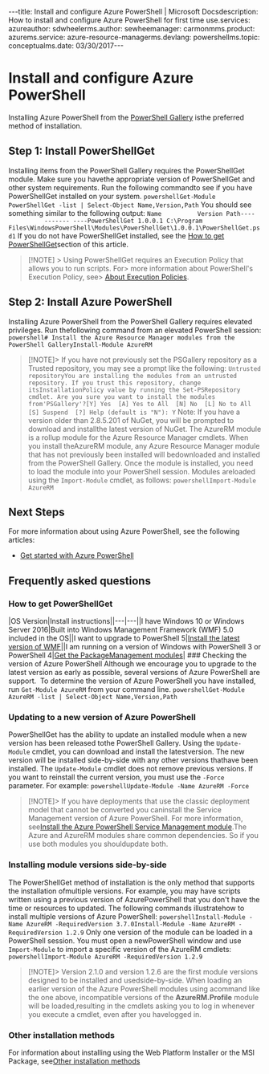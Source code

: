 ---title: Install and configure Azure PowerShell | Microsoft Docsdescription: How to install and configure Azure PowerShell for first time use.services: azureauthor: sdwheelerms.author: sewheemanager: carmonmms.product: azurems.service: azure-resource-managerms.devlang: powershellms.topic: conceptualms.date: 03/30/2017---
# Install and configure Azure PowerShell
Installing Azure PowerShell from the [PowerShell Gallery](https://www.powershellgallery.com/) isthe preferred method of installation.
## Step 1: Install PowerShellGet
Installing items from the PowerShell Gallery requires the PowerShellGet module. Make sure you havethe appropriate version of PowerShellGet and other system requirements. Run the following commandto see if you have PowerShellGet installed on your system.
```powershellGet-Module PowerShellGet -list | Select-Object Name,Version,Path```
You should see something similar to the following output:
```Name          Version Path----          ------- ----PowerShellGet 1.0.0.1 C:\Program Files\WindowsPowerShell\Modules\PowerShellGet\1.0.0.1\PowerShellGet.psd1```
If you do not have PowerShellGet installed, see the [How to get PowerShellGet](#how-to-get-powershellget)section of this article.
> [!NOTE] > Using PowerShellGet requires an Execution Policy that allows you to run scripts. For> more information about PowerShell's Execution Policy, see> [About Execution Policies](https://msdn.microsoft.com/powershell/reference/5.1/microsoft.powershell.core/about/about_execution_policies).
## Step 2: Install Azure PowerShell
Installing Azure PowerShell from the PowerShell Gallery requires elevated privileges. Run thefollowing command from an elevated PowerShell session:
```powershell# Install the Azure Resource Manager modules from the PowerShell GalleryInstall-Module AzureRM```
> [!NOTE]> If you have not previously set the PSGallery repository as a Trusted repository, you may see a prompt like the following:
```Untrusted repositoryYou are installing the modules from an untrusted repository. If you trust this repository, change itsInstallationPolicy value by running the Set-PSRepository cmdlet. Are you sure you want to install the modules from'PSGallery'?[Y] Yes  [A] Yes to All  [N] No  [L] No to All  [S] Suspend  [?] Help (default is "N"): Y```
Note: If you have a version older than 2.8.5.201 of NuGet, you will be prompted to download and installthe latest version of NuGet.
The AzureRM module is a rollup module for the Azure Resource Manager cmdlets. When you install theAzureRM module, any Azure Resource Manager module that has not previously been installed will bedownloaded and installed from the PowerShell Gallery.
Once the module is installed, you need to load the module into your PowerShell session. Modules areloaded using the `Import-Module` cmdlet, as follows:
```powershellImport-Module AzureRM```
## Next Steps
For more information about using Azure PowerShell, see the following articles:
* [Get started with Azure PowerShell](get-started-azureps.md)
## Frequently asked questions
### How to get PowerShellGet
|OS Version|Install instructions||---|---||I have Windows 10 or Windows Server 2016|Built into Windows Management Framework (WMF) 5.0 included in the OS||I want to upgrade to PowerShell 5|[Install the latest version of WMF](http://go.microsoft.com/fwlink/?LinkId=398175)||I am running on a version of Windows with PowerShell 3 or PowerShell 4|[Get the PackageManagement modules](http://go.microsoft.com/fwlink/?LinkID=746217)|
<a id="helpmechoose"></a>### Checking the version of Azure PowerShell
Although we encourage you to upgrade to the latest version as early as possible, several versions of Azure PowerShell are support.  To determine the version of Azure PowerShell you have installed, run `Get-Module AzureRM` from your command line.
```powershellGet-Module AzureRM -list | Select-Object Name,Version,Path```
### Updating to a new version of Azure PowerShell
PowerShellGet has the ability to update an installed module when a new version has been released tothe PowerShell Gallery. Using the `Update-Module` cmdlet, you can download and install the latestversion. The new version will be installed side-by-side with any other versions thathave been installed. The `Update-Module` cmdlet does not remove previous versions.
If you want to reinstall the current version, you must use the `-Force` parameter. For example:
```powershellUpdate-Module -Name AzureRM -Force```
> [!NOTE]> If you have deployments that use the classic deployment model that cannot be converted you caninstall the Service Management version of Azure PowerShell. For more information, see[Install the Azure PowerShell Service Management module](overview?view=azuresmps-3.7.0).The Azure and AzureRM modules share common dependencies. So if you use both modules you shouldupdate both.
### Installing module versions side-by-side
The PowerShellGet method of installation is the only method that supports the installation ofmultiple versions. For example, you may have scripts written using a previous version of AzurePowerShell that you don't have the time or resources to updated. The following commands illustratehow to install multiple versions of Azure PowerShell:
```powershellInstall-Module -Name AzureRM -RequiredVersion 3.7.0Install-Module -Name AzureRM -RequiredVersion 1.2.9```
Only one version of the module can be loaded in a PowerShell session. You must open a newPowerShell window and use `Import-Module` to import a specific version of the AzureRM cmdlets:
```powershellImport-Module AzureRM -RequiredVersion 1.2.9```
> [!NOTE]> Version 2.1.0 and version 1.2.6 are the first module versions designed to be installed and usedside-by-side. When loading an earlier version of the Azure PowerShell modules using acommand like the one above, incompatible versions of the **AzureRM.Profile** module will be loaded,resulting in the cmdlets asking you to log in whenever you execute a cmdlet, even after you havelogged in.
### Other installation methods
For information about installing using the Web Platform Installer or the MSI Package, see[Other installation methods](other-install.md)
